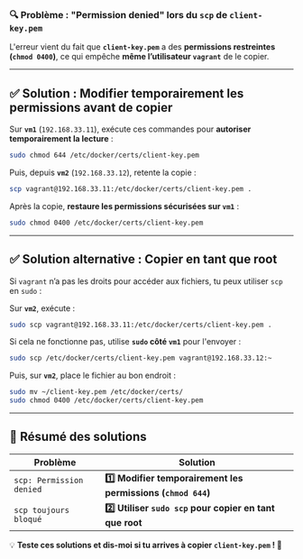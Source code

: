 ### 🔍 **Problème : "Permission denied" lors du `scp` de `client-key.pem`**
L'erreur vient du fait que **`client-key.pem`** a des **permissions restreintes (`chmod 0400`)**, ce qui empêche **même l’utilisateur `vagrant`** de le copier.

---

## ✅ **Solution : Modifier temporairement les permissions avant de copier**
Sur **`vm1`** (`192.168.33.11`), exécute ces commandes pour **autoriser temporairement la lecture** :
```bash
sudo chmod 644 /etc/docker/certs/client-key.pem
```

Puis, depuis **`vm2`** (`192.168.33.12`), retente la copie :
```bash
scp vagrant@192.168.33.11:/etc/docker/certs/client-key.pem .
```
Après la copie, **restaure les permissions sécurisées sur `vm1`** :
```bash
sudo chmod 0400 /etc/docker/certs/client-key.pem
```

---

## ✅ **Solution alternative : Copier en tant que root**
Si `vagrant` n’a pas les droits pour accéder aux fichiers, tu peux utiliser `scp` en `sudo` :

Sur **`vm2`**, exécute :
```bash
sudo scp vagrant@192.168.33.11:/etc/docker/certs/client-key.pem .
```
Si cela ne fonctionne pas, utilise **`sudo` côté `vm1`** pour l'envoyer :
```bash
sudo scp /etc/docker/certs/client-key.pem vagrant@192.168.33.12:~
```
Puis, sur **`vm2`**, place le fichier au bon endroit :
```bash
sudo mv ~/client-key.pem /etc/docker/certs/
sudo chmod 0400 /etc/docker/certs/client-key.pem
```

---

## 🎯 **Résumé des solutions**
| **Problème** | **Solution** |
|-------------|-------------|
| `scp: Permission denied` | **1️⃣ Modifier temporairement les permissions (`chmod 644`)** |
| `scp toujours bloqué` | **2️⃣ Utiliser `sudo scp` pour copier en tant que root** |

💡 **Teste ces solutions et dis-moi si tu arrives à copier `client-key.pem` ! 🚀**